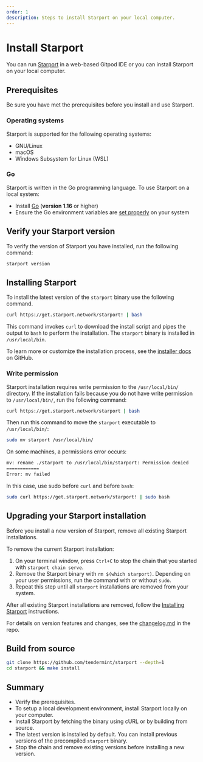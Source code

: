 ```yaml
---
order: 1
description: Steps to install Starport on your local computer.
---
```


# Install Starport

You can run [Starport](https://github.com/tendermint/starport) in a web-based Gitpod IDE or you can install Starport on your local computer.

## Prerequisites

Be sure you have met the prerequisites before you install and use Starport.

### Operating systems

Starport is supported for the following operating systems:

- GNU/Linux
- macOS
- Windows Subsystem for Linux (WSL)

### Go

Starport is written in the Go programming language. To use Starport on a local system:

- Install [Go](https://golang.org/doc/install) (**version 1.16** or higher)
- Ensure the Go environment variables are [set properly](https://golang.org/doc/gopath_code#GOPATH) on your system

## Verify your Starport version

To verify the version of Starport you have installed, run the following command:

```sh
starport version
```

## Installing Starport

To install the latest version of the `starport` binary use the following command.

```bash
curl https://get.starport.network/starport! | bash
```

This command invokes `curl` to download the install script and pipes the output to `bash` to perform the installation. The `starport` binary is installed in `/usr/local/bin`.

To learn more or customize the installation process, see the [installer docs](https://github.com/allinbits/starport-installer) on GitHub.

### Write permission

Starport installation requires write permission to the `/usr/local/bin/` directory. If the installation fails because you do not have write permission to `/usr/local/bin/`, run the following command:

```bash
curl https://get.starport.network/starport | bash
```

Then run this command to move the `starport` executable to `/usr/local/bin/`:

```bash
sudo mv starport /usr/local/bin/
```

On some machines, a permissions error occurs:

```bash
mv: rename ./starport to /usr/local/bin/starport: Permission denied
============
Error: mv failed
```

In this case, use sudo before `curl` and before `bash`:

```bash
sudo curl https://get.starport.network/starport! | sudo bash
```

## Upgrading your Starport installation

Before you install a new version of Starport, remove all existing Starport installations.

To remove the current Starport installation:

1. On your terminal window, press `Ctrl+C` to stop the chain that you started with `starport chain serve`.
1. Remove the Starport binary with `rm $(which starport)`.
   Depending on your user permissions, run the command with or without `sudo`.
1. Repeat this step until all `starport` installations are removed from your system.

After all existing Starport installations are removed, follow the  [Installing Starport](#installing-starport) instructions.

For details on version features and changes, see the [changelog.md](https://github.com/tendermint/starport/blob/develop/changelog.md) in the repo.

## Build from source

```bash
git clone https://github.com/tendermint/starport --depth=1
cd starport && make install
```

## Summary

- Verify the prerequisites.
- To setup a local development environment, install Starport locally on your computer.
- Install Starport by fetching the binary using cURL or by building from source.
- The latest version is installed by default. You can install previous versions of the precompiled `starport` binary.
- Stop the chain and remove existing versions before installing a new version.
